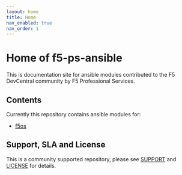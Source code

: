 ```yaml
---
layout: home
title: Home
nav_enabled: true
nav_order: 1
---
```


# Home of f5-ps-ansible

This is documentation site for ansible modules contributed to the F5 DevCentral community by F5 Professional Services.

## Contents

Currently this repository contains ansible modules for:

- [f5os](./f5_ps_ansible.f5os/)

## Support, SLA and License

This is a community supported repository, please see [SUPPORT](SUPPORT/) and [LICENSE](COPYING/) for details.
